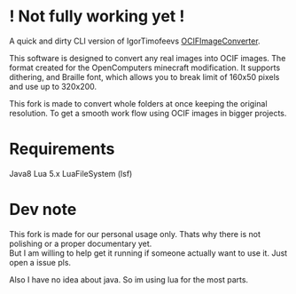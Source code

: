 # ! Not fully working yet !

A quick and dirty CLI version of IgorTimofeevs [OCIFImageConverter](https://github.com/IgorTimofeev/OCIFImageConverter).

This software is designed to convert any real images into OCIF images. The format created for the OpenComputers minecraft modification. It supports dithering, and Braille font, which allows you to break limit of 160x50 pixels and use up to 320x200.

This fork is made to convert whole folders at once keeping the original resolution. To get a smooth work flow using OCIF images in bigger projects.

# Requirements
Java8
Lua 5.x
LuaFileSystem (lsf)

# Dev note
This fork is made for our personal usage only. Thats why there is not polishing or a proper documentary yet.  
But I am willing to help get it running if someone actually want to use it. Just open a issue pls.

Also I have no idea about java. So im using lua for the most parts.